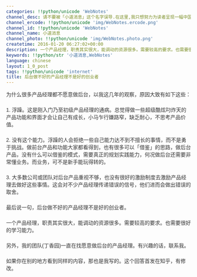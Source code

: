 ```yaml
---
categories: !!python/unicode 'WebNotes'
channel_desc: 请不要被「小道消息」这个名字误导.在这里,我只想努力为读者呈现一幅中国互联网的清明上河图.
channel_ercode: !!python/unicode 'img/WebNotes.ercode.png'
channel_id: !!python/unicode 'WebNotes'
channel_name: 小道消息
channel_photo: !!python/unicode 'img/WebNotes.photo.png'
createtime: 2016-01-20 06:27:02+00:00
description: 一个产品经理，职责其实很大，能调动的资源很多。需要较高的要求。也需要很好的学习能力
keywords: !!python/str '小道消息,WebNotes'
language: chinese
layout: 1_0_post
tags: !!python/unicode 'internet'
title: 后台做不好的产品经理不是好的创业者
---
```

<div class="rich_media_content" id="js_content">
<p style="font-family: Avenir, sans-serif; border: 0px; margin-top: 2px; margin-bottom: 22px; outline: 0px; color: rgb(51, 51, 51); white-space: normal;">
         为什么很多产品经理都不愿意做后台，以我这几年的观察，原因大致有如下这些：
        </p>
<p style="font-family: Avenir, sans-serif; border: 0px; margin-top: 2px; margin-bottom: 22px; outline: 0px; color: rgb(51, 51, 51); white-space: normal;">
         1. 浮躁。这是刚入门乃至初级产品经理的通病。总觉得做一些超级酷炫叼炸天的产品功能和界面才会让自己有成长，小马乍行嫌路窄，缺乏耐心，不思考产品价值。
        </p>
<p style="font-family: Avenir, sans-serif; border: 0px; margin-top: 2px; margin-bottom: 22px; outline: 0px; color: rgb(51, 51, 51); white-space: normal;">
         2. 没有这个能力。浮躁的人会拒绝一些自己能力达不到不擅长的事情，而不是勇于挑战。做前台产品和功能大家都看得到，也有很多可以「借鉴」的思路，做后台产品，没有什么可以借鉴的模式，需要真正的规划实践能力，何况做后台还需要非常懂业务。而业务，可不是新手能玩得转的。
        </p>
<p style="font-family: Avenir, sans-serif; border: 0px; margin-top: 2px; margin-bottom: 22px; outline: 0px; color: rgb(51, 51, 51); white-space: normal;">
         3. 大多数公司或团队对后台产品重视不够，也没有很好的激励制度去激励产品经理去做好这些事情。这会对不少产品经理传递错误的信号，他们进而会做出错误的取舍。
        </p>
<p style="font-family: Avenir, sans-serif; border: 0px; margin-top: 2px; margin-bottom: 22px; outline: 0px; color: rgb(51, 51, 51); white-space: normal;">
         最后说一句，后台做不好的产品经理不是好的创业者。
        </p>
<p style="font-family: Avenir, sans-serif; border: 0px; margin-top: 2px; margin-bottom: 22px; outline: 0px; color: rgb(51, 51, 51); white-space: normal;">
         一个产品经理，职责其实很大，能调动的资源很多。需要较高的要求。也需要很好的学习能力。
        </p>
<p style="font-family: Avenir, sans-serif; border: 0px; margin-top: 2px; margin-bottom: 22px; outline: 0px; color: rgb(51, 51, 51); white-space: normal;">
         另外，我的团队(丁香园)一直在找愿意做后台的产品经理。有兴趣的话，联系我。
        </p>
<p style="font-family: Avenir, sans-serif; border: 0px; margin-top: 2px; margin-bottom: 22px; outline: 0px; color: rgb(51, 51, 51); white-space: normal;">
         如果你在别的地方看到同样的内容，那也是我写的。这个回答首发在知乎，有修改。
        </p>
<p>
<br/>
</p>
</div>